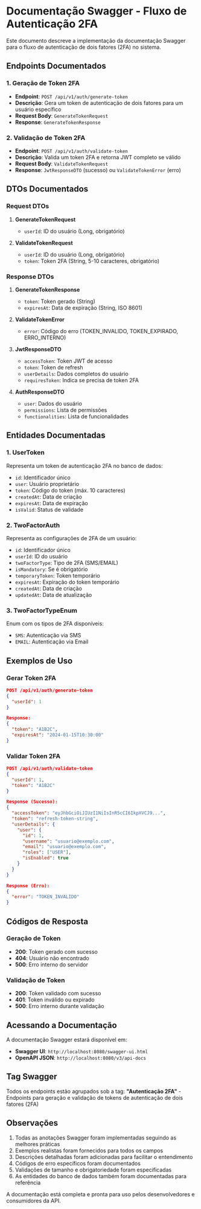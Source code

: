 # Documentação Swagger - Fluxo de Autenticação 2FA

Este documento descreve a implementação da documentação Swagger para o fluxo de autenticação de dois fatores (2FA) no sistema.

## Endpoints Documentados

### 1. Geração de Token 2FA
- **Endpoint**: `POST /api/v1/auth/generate-token`
- **Descrição**: Gera um token de autenticação de dois fatores para um usuário específico
- **Request Body**: `GenerateTokenRequest`
- **Response**: `GenerateTokenResponse`

### 2. Validação de Token 2FA
- **Endpoint**: `POST /api/v1/auth/validate-token`
- **Descrição**: Valida um token 2FA e retorna JWT completo se válido
- **Request Body**: `ValidateTokenRequest`
- **Response**: `JwtResponseDTO` (sucesso) ou `ValidateTokenError` (erro)

## DTOs Documentados

### Request DTOs
1. **GenerateTokenRequest**
   - `userId`: ID do usuário (Long, obrigatório)

2. **ValidateTokenRequest**
   - `userId`: ID do usuário (Long, obrigatório)
   - `token`: Token 2FA (String, 5-10 caracteres, obrigatório)

### Response DTOs
1. **GenerateTokenResponse**
   - `token`: Token gerado (String)
   - `expiresAt`: Data de expiração (String, ISO 8601)

2. **ValidateTokenError**
   - `error`: Código do erro (TOKEN_INVALIDO, TOKEN_EXPIRADO, ERRO_INTERNO)

3. **JwtResponseDTO**
   - `accessToken`: Token JWT de acesso
   - `token`: Token de refresh
   - `userDetails`: Dados completos do usuário
   - `requiresToken`: Indica se precisa de token 2FA

4. **AuthResponseDTO**
   - `user`: Dados do usuário
   - `permissions`: Lista de permissões
   - `functionalities`: Lista de funcionalidades

## Entidades Documentadas

### 1. UserToken
Representa um token de autenticação 2FA no banco de dados:
- `id`: Identificador único
- `user`: Usuário proprietário
- `token`: Código do token (máx. 10 caracteres)
- `createdAt`: Data de criação
- `expiresAt`: Data de expiração
- `isValid`: Status de validade

### 2. TwoFactorAuth
Representa as configurações de 2FA de um usuário:
- `id`: Identificador único
- `userId`: ID do usuário
- `twoFactorType`: Tipo de 2FA (SMS/EMAIL)
- `isMandatory`: Se é obrigatório
- `temporaryToken`: Token temporário
- `expiresAt`: Expiração do token temporário
- `createdAt`: Data de criação
- `updatedAt`: Data de atualização

### 3. TwoFactorTypeEnum
Enum com os tipos de 2FA disponíveis:
- `SMS`: Autenticação via SMS
- `EMAIL`: Autenticação via Email

## Exemplos de Uso

### Gerar Token 2FA
```json
POST /api/v1/auth/generate-token
{
  "userId": 1
}

Response:
{
  "token": "A1B2C",
  "expiresAt": "2024-01-15T10:30:00"
}
```

### Validar Token 2FA
```json
POST /api/v1/auth/validate-token
{
  "userId": 1,
  "token": "A1B2C"
}

Response (Sucesso):
{
  "accessToken": "eyJhbGciOiJIUzI1NiIsInR5cCI6IkpXVCJ9...",
  "token": "refresh-token-string",
  "userDetails": {
    "user": {
      "id": 1,
      "username": "usuario@exemplo.com",
      "email": "usuario@exemplo.com",
      "roles": ["USER"],
      "isEnabled": true
    }
  }
}

Response (Erro):
{
  "error": "TOKEN_INVALIDO"
}
```

## Códigos de Resposta

### Geração de Token
- **200**: Token gerado com sucesso
- **404**: Usuário não encontrado
- **500**: Erro interno do servidor

### Validação de Token
- **200**: Token validado com sucesso
- **401**: Token inválido ou expirado
- **500**: Erro interno durante validação

## Acessando a Documentação

A documentação Swagger estará disponível em:
- **Swagger UI**: `http://localhost:8080/swagger-ui.html`
- **OpenAPI JSON**: `http://localhost:8080/v3/api-docs`

## Tag Swagger

Todos os endpoints estão agrupados sob a tag:
**"Autenticação 2FA"** - Endpoints para geração e validação de tokens de autenticação de dois fatores (2FA)

## Observações

1. Todas as anotações Swagger foram implementadas seguindo as melhores práticas
2. Exemplos realistas foram fornecidos para todos os campos
3. Descrições detalhadas foram adicionadas para facilitar o entendimento
4. Códigos de erro específicos foram documentados
5. Validações de tamanho e obrigatoriedade foram especificadas
6. As entidades do banco de dados também foram documentadas para referência

A documentação está completa e pronta para uso pelos desenvolvedores e consumidores da API.